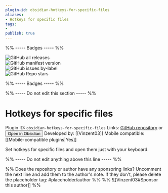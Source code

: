 ```yaml
---
plugin-id: obsidian-hotkeys-for-specific-files
aliases:
- Hotkeys for specific files
tags: 
- 
publish: true
---
```


%% ----- Badges ----- %%

![GitHub all releases](https://img.shields.io/github/downloads/Vinzent03/obsidian-hotkeys-for-specific-files/total?color=573E7A&logo=github&style=for-the-badge)   
![GitHub manifest version](https://img.shields.io/github/manifest-json/v/Vinzent03/obsidian-hotkeys-for-specific-files?color=573E7A&logo=github&style=for-the-badge)   
![GitHub issues by-label](https://img.shields.io/github/issues/Vinzent03/obsidian-hotkeys-for-specific-files/help%20wanted?color=573E7A&logo=github&style=for-the-badge)   
![GitHub Repo stars](https://img.shields.io/github/stars/Vinzent03/obsidian-hotkeys-for-specific-files?color=573E7A&logo=github&style=for-the-badge)

%% ----- Badges ----- %%

%% ----- Do not edit this section ----- %%

# Hotkeys for specific files

Plugin ID: `obsidian-hotkeys-for-specific-files`
Links: [GitHub repository](https://github.com/Vinzent03/obsidian-hotkeys-for-specific-files) or [<button id=HH>Open in Obsidian</button>](obsidian://goto-plugin?id=obsidian-hotkeys-for-specific-files)
Developed by: [[Vinzent03]]
Mobile compatible: [[Mobile-compatible plugins|Yes]]

Set hotkeys for specific files and open them just with your keyboard.

%% ----- Do not edit anything above this line ----- %% 

%% Does the repository or author have any sponsoring links? Uncomment the next line and add them to the author's note. If they don't, please delete the placeholder tag: #placeholder/author %%
%% ![[Vinzent03#Sponsor this author]] %%

